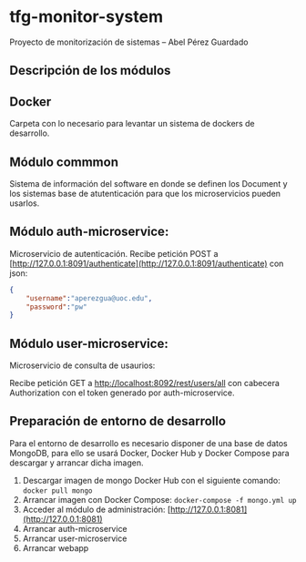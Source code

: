 # tfg-monitor-system
Proyecto de monitorización de sistemas – Abel Pérez Guardado

## Descripción de los módulos

## Docker
Carpeta con lo necesario para levantar un sistema de dockers de desarrollo.

## Módulo commmon
Sistema de información del software en donde se definen los Document y los sistemas base de atutenticación para que los
microservicios pueden usarlos.

## Módulo auth-microservice:
Microservicio de autenticación.
Recibe petición POST a [http://127.0.0.1:8091/authenticate](http://127.0.0.1:8091/authenticate) con json:

```json
{
    "username":"aperezgua@uoc.edu",
    "password":"pw"
}
```

## Módulo user-microservice:
Microservicio de consulta de usaurios:

Recibe petición GET a  [http://localhost:8092/rest/users/all](http://localhost:8092/rest/users/all) con cabecera Authorization con el token generado por auth-microservice.

## Preparación de entorno de desarrollo
Para el entorno de desarrollo es necesario disponer de una base de datos MongoDB, para ello se usará Docker, Docker Hub y
Docker Compose para descargar y arrancar dicha imagen. 

1. Descargar imagen de mongo Docker Hub con el siguiente comando: `docker pull mongo` 
2. Arrancar imagen con Docker Compose: `docker-compose -f mongo.yml up`
3. Acceder al módulo de administración: [http://127.0.0.1:8081](http://127.0.0.1:8081)
4. Arrancar auth-microservice
5. Arrancar user-microservice
6. Arrancar webapp
